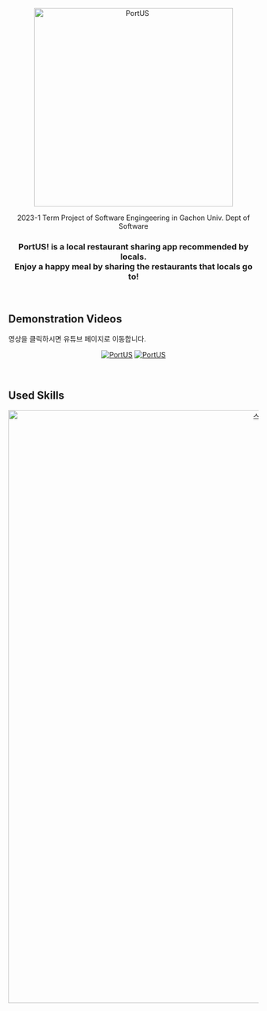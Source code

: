 <p align="center">
    <a href="https://youz2me.notion.site/PortUS-f4da930d1fb349ed81386b46fe24285a?pvs=4"><img alt="PortUS" src="https://github.com/Voldemorp/MP23_TermProject_Voldemorp/assets/80394340/fb6cd226-e6ec-4e43-afc3-10f0d68cb2b4" width="400px"></a>
</p>
<p align="center">
    <a>2023-1 Term Project of Software Engingeering in Gachon Univ. Dept of Software</a>
</p>
<h3 align="center">
    PortUS! is a local restaurant sharing app recommended by locals.
  <br>
    Enjoy a happy meal by sharing the restaurants that locals go to!
</h3>
<br>

## Demonstration Videos
영상을 클릭하시면 유튜브 페이지로 이동합니다.
<p align="center">
  <a href="https://www.youtube.com/watch?v=r7WVwR2KbIU"><img alt="PortUS" src="http://img.youtube.com/vi/r7WVwR2KbIU/0.jpg"></a>
  <a href="https://www.youtube.com/watch?v=EutzaDpiAtc"><img alt="PortUS" src="http://img.youtube.com/vi/EutzaDpiAtc/0.jpg"></a>
</p>
<br>

## Used Skills
<picture align="center">
  <img width="1195" alt="스크린샷 2023-06-06 오후 11 08 59" src="https://github.com/Voldemorp/MP23_TermProject_Voldemorp/assets/80394340/9157d65c-6717-437d-b2b7-3f230c5d71db">
</picture>
